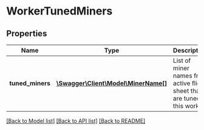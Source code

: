 # WorkerTunedMiners

## Properties
Name | Type | Description | Notes
------------ | ------------- | ------------- | -------------
**tuned_miners** | [**\Swagger\Client\Model\MinerName[]**](MinerName.md) | List of miner names from active flight sheet that are tuned in this worker. | [optional] 

[[Back to Model list]](../README.md#documentation-for-models) [[Back to API list]](../README.md#documentation-for-api-endpoints) [[Back to README]](../README.md)


